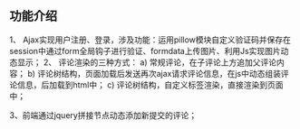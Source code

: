 ## 功能介绍
1、	Ajax实现用户注册、登录，涉及功能：运用pillow模块自定义验证码并保存在session中通过form全局钩子进行验证、formdata上传图片、利用Js实现图片动态显示；
2、	评论渲染的三种方式：
    a)	常规评论，在子评论上方追加父评论内容；
    b)	评论树结构，页面加载后发送再次ajax请求评论信息，在js中动态组装评论信息，后加载到html中；
    c)	评论树结构，自定义标签渲染，直接渲染到页面中；

3、前端通过jquery拼接节点动态添加新提交的评论；
